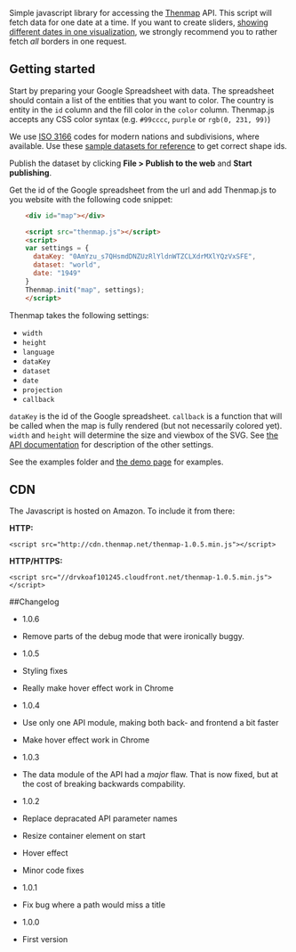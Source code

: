 Simple javascript library for accessing the [Thenmap](//www.thenmap.net) API. This script will fetch data for one date at a time. If you want to create sliders, [showing different dates in one visualization](//old.thenmap.net), we strongly recommend you to rather fetch _all_ borders in one request.

## Getting started

Start by preparing your Google Spreadsheet with data. The spreadsheet should contain a list of the entities that you want to color. The country is entity in the `id` column and the fill color in the `color` column. Thenmap.js accepts any CSS color syntax (e.g. `#99cccc`, `purple` or `rgb(0, 231, 99)`)

We use [ISO 3166](https://en.wikipedia.org/wiki/ISO_3166-1_alpha-2) codes for modern nations and subdivisions, where available. Use these [sample datasets for reference](https://docs.google.com/spreadsheets/d/1dj8qw3I75qudflfkr4wBDipeehnecsSslemkn2j5qRE/edit#gid=0) to get correct shape ids.

Publish the dataset by clicking __File > Publish to the web__ and __Start publishing__.

Get the id of the Google spreadsheet from the url and add Thenmap.js to you website with the following code snippet:

```html
    <div id="map"></div>

    <script src="thenmap.js"></script>
    <script>
    var settings = {
      dataKey: "0AmYzu_s7QHsmdDNZUzRlYldnWTZCLXdrMXlYQzVxSFE",
      dataset: "world",
      date: "1949"
    }
    Thenmap.init("map", settings);
    </script>
```

Thenmap takes the following settings:

- `width`
- `height`  
- `language`  
- `dataKey`  
- `dataset`  
- `date`
- `projection`
- `callback`

`dataKey` is the id of the Google spreadsheet. `callback` is a function that will be called when the map is fully rendered (but not necessarily colored yet). `width` and `height` will determine the size and viewbox of the SVG. See [the API documentation](http://thenmap-api.herokuapp.com/#datasets) for description of the other settings.

See the examples folder and [the demo page](http://www.thenmap.net/demo) for examples.

## CDN
The Javascript is hosted on Amazon. To include it from there:

**HTTP:**

    <script src="http://cdn.thenmap.net/thenmap-1.0.5.min.js"></script>

**HTTP/HTTPS:**

    <script src="//drvkoaf101245.cloudfront.net/thenmap-1.0.5.min.js"></script>

##Changelog
 * 1.0.6
  * Remove parts of the debug mode that were ironically buggy. 

 * 1.0.5
  * Styling fixes
  * Really make hover effect work in Chrome

 * 1.0.4
  * Use only one API module, making both back- and frontend a bit faster
  * Make hover effect work in Chrome

 * 1.0.3
  * The data module of the API had a _major_ flaw. That is now fixed, but at the cost of breaking backwards compability.

 * 1.0.2
  * Replace depracated API parameter names
  * Resize container element on start
  * Hover effect
  * Minor code fixes

 * 1.0.1
  * Fix bug where a path would miss a title

 * 1.0.0
  * First version
